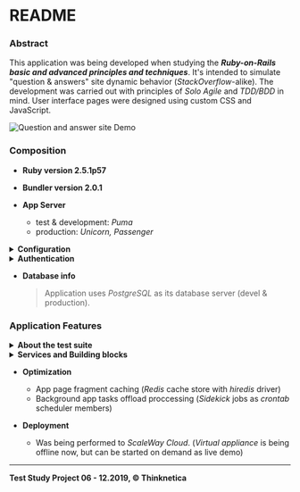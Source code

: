 # README

### Abstract
This application was being developed when studying the ***Ruby-on-Rails basic and advanced principles and techniques***. It's intended to simulate "question & answers" site dynamic behavior (_StackOverflow_-alike). The development was carried out with principles of _Solo Agile_ and _TDD/BDD_ in mind. User interface pages were designed
using custom CSS and JavaScript.

![Question and answer site Demo](../demo_assets/demo/ror-pro.gif?raw=true) 

### Composition
* __Ruby version 2.5.1p57__

* __Bundler version 2.0.1__

* __App Server__
  - test & development: _Puma_
  - production: _Unicorn, Passenger_

<details>
  <summary><b>Configuration</b></summary>
  
 - The main set
  
    + rails 5.2.3
    + rack 2.0.7
    + slim 4.0.1
    + cocoon 1.2.14
    + thinking-sphinx 4.4.1
    + capybara 3.29.0
    + rspec-core 3.8.2
    + rspec-rails 3.8.2
</details>
  
<details>
<summary><b>Authentication</b></summary>
  
+ gem devise
+ gem omniauth
   + gem omniauth-github
   + gem omniauth-vkontakte
</details>
  
* __Database info__
  > Application uses _PostgreSQL_ as its database server (devel & production). 

### Application Features

<details>
<summary><b>About the test suite</b></summary>
  
- These are some gems that do needed\helped to perform effective testing with _Capybara_ and _Rspec_:

   + gem capybara
   + gem selenium-webdriver
   + gem rspec-rails
   + gem factory_bot_rails
   + gem letter-opener
   + gem shoulda-matchers
   + gem launchy
   + gem capybara-email
   + gem with_model
 
 - **Acceptance/integration** tests have been written to check if the app works well from the user's
 perspective: creation, editing, deleting of questions and answers, adding links or attach files, voting,
 searching, adding subscription or comment, selecting the best answer, giving awards.
 - **Unit** tests have been written to test different parts of application in isolation: controllers,
 models, services, mailers.
 - **To run** a full bunch (more than __500__) of tests, invoke the following from the app working directory:
 > $rspec spec/ 
</details>   

<details>
<summary><b>Services and Building blocks</b></summary>
<br>
  
  - ActiveStorage (store files locally or in _S3 bucket_, gem mini_magick)
  - Nested forms (gem cocoon)
  - Slim / Skim (template editors, gems slim-rails, skim)
  - ActionCable (built-in, as pub/sub model)
  - Authentication, registering (gem devise) 
  - OAuth (cross-app authentication, gems omniauth, -github, -vkonakte)
  - CanCanCan (authorization in app, gem cancancan)
  - Background job processing (gems sidekiq, whenever)
  - Sphinx engine (full-text indexed search, gem thinking-sphinx)
  - REST API as an internal project (gems doorkeeper, active_model_serializers, oj)
</details>  

* __Optimization__
  - App page fragment caching (_Redis_ cache store with _hiredis_ driver)
  - Background app tasks offload proccessing (_Sidekick_ jobs as _crontab_ scheduler members)

* __Deployment__ 
  - Was being performed to _ScaleWay Cloud_.
  (_Virtual appliance_ is being offline now, but can be started on demand as live demo) 

<hr>

__Test Study Project 06 - 12.2019, <span>&#169;</span> Thinknetica__
